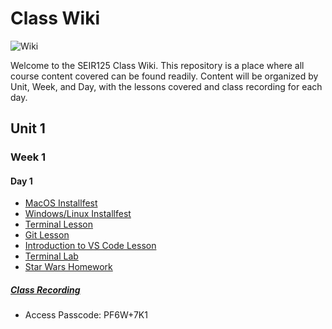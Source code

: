 # Class Wiki

![Wiki](https://media.wired.com/photos/5955ac6b5992c54331ac161b/191:100/pass/2000px-Wikipedia-logo-v2-en-F.jpg)

Welcome to the SEIR125 Class Wiki. This repository is a place where all course content covered can be found readily. Content will be organized by Unit, Week, and Day, with the lessons covered and class recording for each day.

## Unit 1
### Week 1
#### Day 1
- [MacOS Installfest](https://github.com/SEI-R-1-25/InstallFest_Mac)
- [Windows/Linux Installfest](https://github.com/SEI-R-1-25/Installfest_Windows)
- [Terminal Lesson](https://github.com/SEI-R-1-25/u1_lesson_terminal)
- [Git Lesson](https://github.com/SEI-R-1-25/u1_lesson_git)
- [Introduction to VS Code Lesson](https://github.com/SEI-R-1-25/u1_lesson_VSCode)
- [Terminal Lab](https://github.com/SEI-R-1-25/u1_lab_git_practice)
- [Star Wars Homework](https://github.com/SEI-R-1-25/u1_hw_star_wars)

##### [Class Recording](https://generalassembly.zoom.us/rec/share/cuppGd8LGCZvNQZEUjs65PSO4P92t9Pm2br3QCg1Rw_UGPkACY8cBz6WkAfMFcby.FpgtJwRn36IK0rv4)
- Access Passcode: PF6W+7K1
